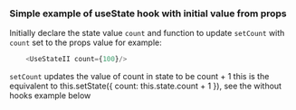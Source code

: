 ### Simple example of useState hook with initial value from props

Initially declare the state value `count` and function to update `setCount` with `count` set to the props value for example:

```js
	<UseStateII count={100}/>
```

`setCount` updates the value of count in state to be count + 1 this is the equivalent to this.setState({ count: this.state.count + 1 }), see the without hooks example below

